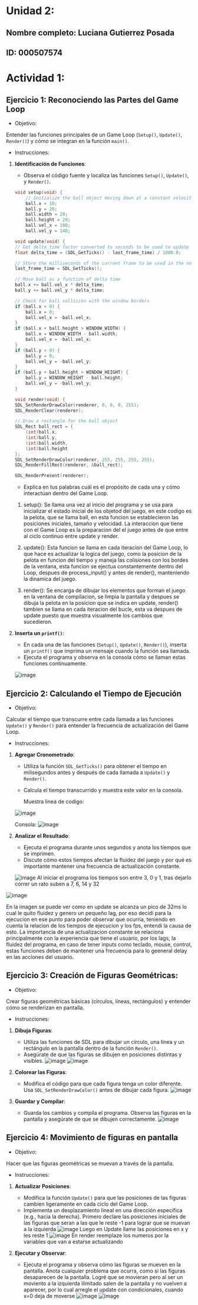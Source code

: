 # Unidad 2:
## Nombre completo: Luciana Gutierrez Posada
## ID: 000507574
# Actividad 1: 

## Ejercicio 1: Reconociendo las Partes del Game Loop
- Objetivo:

Entender las funciones principales de un Game Loop (`Setup()`, `Update()`, `Render()`) y cómo se integran en la función `main()`.

 - Instrucciones:

1. **Identificación de Funciones**:
    - Observa el código fuente y localiza las funciones `Setup()`, `Update()`, y `Render()`.
  
    ```c
    void setup(void) {
        // Initialize the ball object moving down at a constant velocity
        ball.x = 10;
        ball.y = 20;
        ball.width = 20;
        ball.height = 20;
        ball.vel_x = 180;
        ball.vel_y = 140;
    ```
    ```c
    void update(void) {
    // Get delta_time factor converted to seconds to be used to update objects
    float delta_time = (SDL_GetTicks() - last_frame_time) / 1000.0;

    // Store the milliseconds of the current frame to be used in the next one
    last_frame_time = SDL_GetTicks();

    // Move ball as a function of delta time
    ball.x += ball.vel_x * delta_time;
    ball.y += ball.vel_y * delta_time;

    // Check for ball collision with the window borders
    if (ball.x < 0) {
        ball.x = 0;
        ball.vel_x = -ball.vel_x;
    }
    if (ball.x + ball.height > WINDOW_WIDTH) {
        ball.x = WINDOW_WIDTH - ball.width;
        ball.vel_x = -ball.vel_x;
    }
    if (ball.y < 0) {
        ball.y = 0;
        ball.vel_y = -ball.vel_y;
    }
    if (ball.y + ball.height > WINDOW_HEIGHT) {
        ball.y = WINDOW_HEIGHT - ball.height;
        ball.vel_y = -ball.vel_y;
    }
    ```
    ```c
    void render(void) {
    SDL_SetRenderDrawColor(renderer, 0, 0, 0, 255);
    SDL_RenderClear(renderer);

    // Draw a rectangle for the ball object
    SDL_Rect ball_rect = {
        (int)ball.x,
        (int)ball.y,
        (int)ball.width,
        (int)ball.height
    };
    SDL_SetRenderDrawColor(renderer, 255, 255, 255, 255);
    SDL_RenderFillRect(renderer, &ball_rect);

    SDL_RenderPresent(renderer);

    ```
    
    - Explica en tus palabras cuál es el propósito de cada una y cómo interactúan dentro del Game Loop.
    1. setup(): Se llama una vez al inicio del programa y se usa para inicializar el estado inicial de los objetod del juego, en este codigo es la pelota, que se llama ball, en esta funcion se establecieron las posiciones iniciales, tamaño y velocidad. La interaccion que tiene con el Game Loop es la preparacion del el juego antes de que entre al ciclo continuo entre update y render.
  
    2. update(): Esta funcion se llama en cada iteracion del Game Loop, lo que hace es actualizar la logica del juego, como la posicion de la pelota en funcion del tiempo y maneja las colisiones con los bordes de la ventana, esta funcion se ejectua constantemente dentro del Loop, despues de process_input() y antes de render(), manteniendo la dinamica del juego.
       
    3. render(): Se encarga de dibujar los elementos que forman el juego en la ventana de compilacion, se limpia la pantalla y despues se dibuja la pelota en la posicion que se indica en update, render() tambien se llama en cada iteracion del bucle, esta va despues de update puesto que muestra visualmente los cambios que sucedieron.

2. **Inserta un `printf()`**:
    - En cada una de las funciones (`Setup()`, `Update()`, `Render()`), inserta un `printf()` que imprima un mensaje cuando la función sea llamada.
    - Ejecuta el programa y observa en la consola cómo se llaman estas funciones continuamente.

   ![image](https://github.com/user-attachments/assets/411b6715-b3b6-4792-a051-07e542cc0440)

## Ejercicio 2: Calculando el Tiempo de Ejecución
- Objetivo:

Calcular el tiempo que transcurre entre cada llamada a las funciones `Update()` y `Render()` para entender la frecuencia de actualización del Game Loop.

- Instrucciones:

1. **Agregar Cronometrado**:
    - Utiliza la función `SDL_GetTicks()` para obtener el tiempo en milisegundos antes y después de cada llamada a `Update()` y `Render()`.
    - Calcula el tiempo transcurrido y muestra este valor en la consola.
      
      Muestra linea de codigo:
      
    ![image](https://github.com/user-attachments/assets/942a2980-5d36-437b-b028-9b4fe3a01faf)

      Consola:
    ![image](https://github.com/user-attachments/assets/496a8837-de75-4520-a5f1-ef2640103573)
      
2. **Analizar el Resultado**:
    - Ejecuta el programa durante unos segundos y anota los tiempos que se imprimen.
    - Discute cómo estos tiempos afectan la fluidez del juego y por qué es importante mantener una frecuencia de actualización constante.

    ![image](https://github.com/user-attachments/assets/7c185dbb-ff43-47ba-9d9a-d088121f9e8a)
    Al iniciar el programa los tiempos son entre 3, 0 y 1, tras dejarlo correr un rato suben a 7, 6, 14 y 32

![image](https://github.com/user-attachments/assets/00a3979e-5dc4-4675-b1c1-a8aec6a3701b)

En la imagen se puede ver como en update se alcanza un pico de 32ms lo cual le quito fluidez y genero un pequeño lag, por eso decidi para la ejecucion en ese punto para poder observar que ocurria, teniendo en cuenta la relacion de los tiempos de ejecucion y los fps, entendi la causa de esto. La importancia de una actualizacion constante se relaciona principalmente con la experiencia que tiene el usuario, por los lags, la fluidez del programa, en caso de tener inputs como teclado, mouse, control, estas funciones deben de mantener una frecuencia para lo geeneral delay en las acciones del usuario. 

## Ejercicio 3: Creación de Figuras Geométricas:

- Objetivo:

Crear figuras geométricas básicas (círculos, líneas, rectángulos) y entender cómo se renderizan en pantalla.

- Instrucciones:

1. **Dibuja Figuras**:
    - Utiliza las funciones de SDL para dibujar un círculo, una línea y un rectángulo en la pantalla dentro de la función `Render()`.
    - Asegúrate de que las figuras se dibujen en posiciones distintas y visibles.
![image](https://github.com/user-attachments/assets/5d11f806-a188-4cc0-8364-8c41004be306)
![image](https://github.com/user-attachments/assets/cd3adece-7815-40ff-9364-1737570e8d52)

2. **Colorear las Figuras**:
    - Modifica el código para que cada figura tenga un color diferente. Usa `SDL_SetRenderDrawColor()` antes de dibujar cada figura.
    ![image](https://github.com/user-attachments/assets/3e62badb-564a-4c9d-b513-8e02b808655f)
3. **Guardar y Compilar**:
    - Guarda los cambios y compila el programa. Observa las figuras en la pantalla y asegúrate de que se dibujen correctamente.
![image](https://github.com/user-attachments/assets/85c4f3c4-9b4e-4ea7-902e-ae9124c78920)

## Ejercicio 4: Movimiento de figuras en pantalla 
- Objetivo:

Hacer que las figuras geométricas se muevan a través de la pantalla.

- Instrucciones:

1. **Actualizar Posiciones**:
    - Modifica la función `Update()` para que las posiciones de las figuras cambien ligeramente en cada ciclo del Game Loop.
    - Implementa un desplazamiento lineal en una dirección específica (e.g., hacia la derecha).
    Primero declare las posiciones iniciales de las figuras que seran a las que le reste -1 para lograr que se muevan a la izquierda
![image](https://github.com/user-attachments/assets/07d6a383-53ee-40b7-946e-1066b53d3552)
Luego en Update llame las posiciones en x y les reste 1
![image](https://github.com/user-attachments/assets/5f707d38-ed5b-489b-bd9f-e60517d1a8f5)
En render reemplaze los numeros por la variables que van a estarse actualizando


2. **Ejecutar y Observar**:
    - Ejecuta el programa y observa cómo las figuras se mueven en la pantalla. Anota cualquier problema que ocurra, como si las figuras desaparecen de la pantalla.
      Logré que se movieran pero al ser un moviento a la izquierda ilimitado salen de la pantalla y no vuelven a aparecer, por lo cual arregle el update con condicionales, cuando x=0 deja de moverse
      ![image](https://github.com/user-attachments/assets/2c73bef3-26aa-49ac-9310-4710839e3d96)
      ![image](https://github.com/user-attachments/assets/8de02e8a-a099-4a3c-a6c1-181d64fd0abf)


      






   
   

